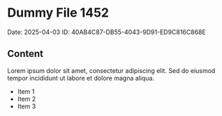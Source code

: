 # Dummy File 1452

Date: 2025-04-03
ID: 40AB4C87-DB55-4043-9D91-ED9C816C868E

## Content

Lorem ipsum dolor sit amet, consectetur adipiscing elit.
Sed do eiusmod tempor incididunt ut labore et dolore magna aliqua.

* Item 1
* Item 2
* Item 3

